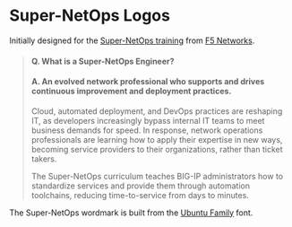 # Super-NetOps Logos

Initially designed for the [Super-NetOps training](https://f5.com/education/super-netops-training) from [F5 Networks](https://github.com/f5networks).

> #### Q. What is a Super-NetOps Engineer?
> 
> #### A. An evolved network professional who supports and drives continuous improvement and deployment practices.
> 
> Cloud, automated deployment, and DevOps practices are reshaping IT, as developers increasingly bypass internal IT teams to meet business demands for speed. In response, network operations professionals are learning how to apply their expertise in new ways, becoming service providers to their organizations, rather than ticket takers.
> 
> The Super-NetOps curriculum teaches BIG-IP administrators how to standardize services and provide them through automation toolchains, reducing time-to-service from days to minutes.

The Super-NetOps wordmark is built from the [Ubuntu Family](https://github.com/earaujoassis/ubuntu-fontface) font.
